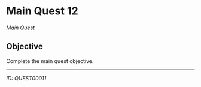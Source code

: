 # Main Quest 12

*Main Quest*

## Objective
Complete the main quest objective.

---
*ID: QUEST00011*